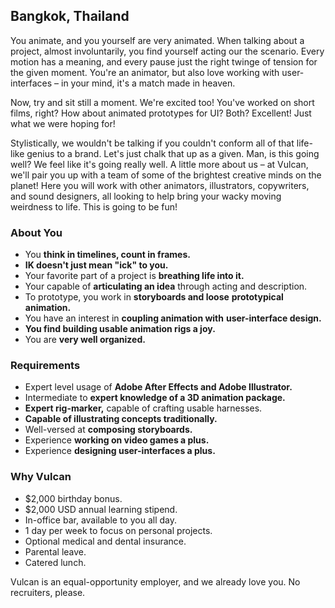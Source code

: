 ## Bangkok, Thailand

You animate, and you yourself are very animated. When talking about a
project, almost involuntarily, you find yourself acting our the scenario.
Every motion has a meaning, and every pause just the right twinge of
tension for the given moment. You're an animator, but also love working
with user-interfaces – in your mind, it's a match made in heaven.

Now, try and sit still a moment. We're excited too! You've worked on short
films, right? How about animated prototypes for UI? Both? Excellent! Just
what we were hoping for!

Stylistically, we wouldn't be talking if you couldn't conform all of
that life-like genius to a brand. Let's just chalk that up as a given.
Man, is this going well? We feel like it's going really well. A little
more about us – at Vulcan, we'll pair you up with a team of some of the
brightest creative minds on the planet! Here you will work with other
animators, illustrators, copywriters, and sound designers, all looking to
help bring your wacky moving weirdness to life. This is going to be fun!


### About You

* You **think in timelines, count in frames.**
* **IK doesn't just mean "ick" to you.**
* Your favorite part of a project is **breathing life into it.**
* Your capable of **articulating an idea** through acting and description.
* To prototype, you work in **storyboards and loose**
  **prototypical animation.**
* You have an interest in **coupling animation with**
  **user-interface design.**
* **You find building usable animation rigs a joy.**
* You are **very well organized.**

### Requirements

* Expert level usage of **Adobe After Effects and Adobe Illustrator.**
* Intermediate to **expert knowledge of a 3D animation package.**
* **Expert rig-marker,** capable of crafting usable harnesses.
* **Capable of illustrating concepts traditionally.**
* Well-versed at **composing storyboards.**
* Experience **working on video games a plus.**
* Experience **designing user-interfaces a plus.**


### Why Vulcan

* $2,000 birthday bonus.
* $2,000 USD annual learning stipend.
* In-office bar, available to you all day.
* 1 day per week to focus on personal projects.
* Optional medical and dental insurance.
* Parental leave.
* Catered lunch.

Vulcan is an equal-opportunity employer, and we already love you.
No recruiters, please.
